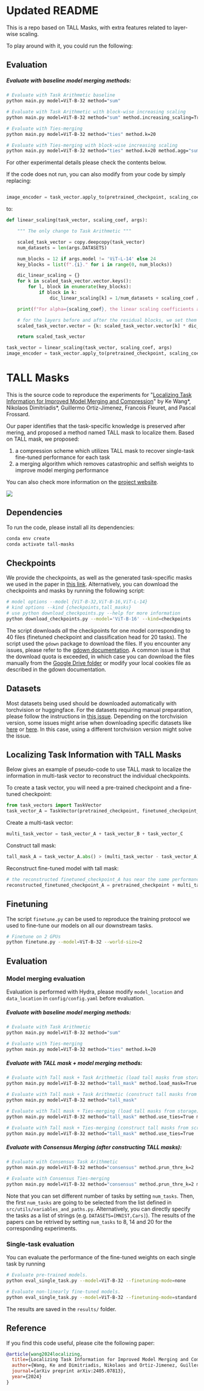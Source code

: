 # Updated README

This is a repo based on TALL Masks, with extra features related to layer-wise scaling.

To play around with it, you could run the following:

## Evaluation

##### Evaluate with baseline model merging methods:
```bash
# Evaluate with Task Arithmetic baseline
python main.py model=ViT-B-32 method="sum" 

# Evaluate with Task Arithmetic with block-wise increasing scaling
python main.py model=ViT-B-32 method="sum" method.increasing_scaling=True 

# Evaluate with Ties-merging 
python main.py model=ViT-B-32 method="ties" method.k=20

# Evaluate with Ties-merging with block-wise increasing scaling
python main.py model=ViT-B-32 method="ties" method.k=20 method.agg="sum" method.increasing_scaling=True 

```

For other experimental details please check the contents below.

If the code does not run, you can also modify from your code by simply replacing:

```python

image_encoder = task_vector.apply_to(pretrained_checkpoint, scaling_coef=scaling_coef)

```

to:

```python
def linear_scaling(task_vector, scaling_coef, args):

    """ The only change to Task Arithmetic """

    scaled_task_vector = copy.deepcopy(task_vector)
    num_datasets = len(args.DATASETS)

    num_blocks = 12 if args.model != 'ViT-L-14' else 24
    key_blocks = list(f".{i}." for i in range(0, num_blocks))

    dic_linear_scaling = {}
    for k in scaled_task_vector.vector.keys():
        for l, block in enumerate(key_blocks):
            if block in k:
                dic_linear_scaling[k] = 1/num_datasets + scaling_coef / num_blocks * l

    print(f"For alpha={scaling_coef}, the linear scaling coefficients are: {dic_linear_scaling}")

    # for the layers before and after the residual blocks, we set them to 1/num_datasets
    scaled_task_vector.vector = {k: scaled_task_vector.vector[k] * dic_linear_scaling[k] if k in dic_linear_scaling.keys() else scaled_task_vector.vector[k] * (1/num_datasets) for k in scaled_task_vector.vector.keys()}

    return scaled_task_vector

task_vector = linear_scaling(task_vector, scaling_coef, args)
image_encoder = task_vector.apply_to(pretrained_checkpoint, scaling_coef=1.0)

```


# TALL Masks

This is the source code to reproduce the experiments for "[Localizing Task Information for Improved Model Merging and Compression](https://arxiv.org/abs/2405.07813)" by Ke Wang*, Nikolaos Dimitriadis*, Guillermo Ortiz-Jimenez, Francois Fleuret, and Pascal Frossard.

Our paper identifies that the task-specific knowledge is preserved after mering, and proposed a method named TALL mask to localize them.
Based on TALL mask, we proposed:
1) a compression scheme which utilizes TALL mask to recover single-task fine-tuned performance for each task
2) a merging algorithm which removes catastrophic and selfish weights to improve model merging performance

You can also check more information on the [project website](https://tall-masks.github.io/).

![](figures/illustration.png)

## Dependencies

To run the code, please install all its dependencies:
```sh
conda env create
conda activate tall-masks
```

## Checkpoints
We provide the checkpoints, as well as the generated task-specific masks we used in the paper in [this link](https://drive.google.com/drive/folders/15ParSng4d5xSdaWdBFsg1617zPXT8Dae?usp=sharing). Alternatively, you can download the checkpoints and masks by running the following script:
```sh
# model options --model {ViT-B-32,ViT-B-16,ViT-L-14} 
# kind options --kind {checkpoints,tall_masks}
# use python download_checkpoints.py --help for more information
python download_checkpoints.py --model='ViT-B-16' --kind=checkpoints
```

The script downloads *all* the checkpoints for one model corresponding to 40 files (finetuned checkpoint and classification head for 20 tasks). The script used the `gdown` package to download the files. If you encounter any issues, please refer to the [gdown documentation](https://github.com/wkentaro/gdown?tab=readme-ov-file#faq). A common issue is that the download quota is exceeded, in which case you can download the files manually from the [Google Drive folder](https://drive.google.com/drive/folders/15ParSng4d5xSdaWdBFsg1617zPXT8Dae?usp=sharing) or modify your local cookies file as described in the gdown documentation.

## Datasets
Most datasets being used should be downloaded automatically with torchvision or huggingface. For the datasets requiring manual preparation, please follow the instructions in [this issue](https://github.com/mlfoundations/task_vectors/issues/1). Depending on the torchvision version, some issues might arise when downloading specific datasets like [here](https://github.com/basveeling/pcam/issues/4) or [here](https://github.com/pytorch/vision/issues/5662). In this case, using a different torchvision version might solve the issue. 


## Localizing Task Information with TALL Masks

Below gives an example of pseudo-code to use TALL mask to localize the information in multi-task vector to reconstruct the individual checkpoints.

To create a task vector, you will need a pre-trained checkpoint and a fine-tuned checkpoint:
```python
from task_vectors import TaskVector
task_vector_A = TaskVector(pretrained_checkpoint, finetuned_checkpoint_A)
```
Create a multi-task vector:
```python
multi_task_vector = task_vector_A + task_vector_B + task_vector_C
```
Construct tall mask:
```python
tall_mask_A = task_vector_A.abs() > (multi_task_vector - task_vector_A).abs() * lambda
```
Reconstruct fine-tuned model with tall mask:
```python
# the reconstructed finetuned_checkpoint_A has near the same performance as original finetuned_checkpoint_A
reconstructed_finetuned_checkpoint_A = pretrained_checkpoint + multi_task_vector * tall_mask_A
```
## Finetuning
The script `finetune.py` can be used to reproduce the training protocol we used to fine-tune our models on all our downstream tasks.
```sh 
# Finetune on 2 GPUs
python finetune.py --model=ViT-B-32 --world-size=2 
```

## Evaluation

### Model merging evaluation

Evaluation is performed with Hydra, please modify `model_location` and `data_location` in `config/config.yaml` before evaluation. 

##### Evaluate with baseline model merging methods:
```bash
# Evaluate with Task Arithmetic
python main.py model=ViT-B-32 method="sum" 

# Evaluate with Ties-merging
python main.py model=ViT-B-32 method="ties" method.k=20
```
##### Evaluate with TALL mask + model merging methods:
```bash
# Evaluate with Tall mask + Task Arithmetic (load tall masks from storage)
python main.py model=ViT-B-32 method="tall_mask" method.load_mask=True

# Evaluate with Tall mask + Task Arithmetic (construct tall masks from scratch)
python main.py model=ViT-B-32 method="tall_mask"

# Evaluate with Tall mask + Ties-merging (load tall masks from storage)
python main.py model=ViT-B-32 method="tall_mask" method.use_ties=True method.load_mask=True

# Evaluate with Tall mask + Ties-merging (construct tall masks from scratch)
python main.py model=ViT-B-32 method="tall_mask" method.use_ties=True 
```
##### Evaluate with Consensus Merging (after constructing TALL masks):
``` bash
# Evaluate with Consensus Task Arithmetic
python main.py model=ViT-B-32 method="consensus" method.prun_thre_k=2

# Evaluate with Consensus Ties-merging
python main.py model=ViT-B-32 method="consensus" method.prun_thre_k=2 method.use_ties=True
```

Note that you can set different number of tasks by setting `num_tasks`. Then, the first `num_tasks` are going to be selected from the list defined in `src/utils/variables_and_paths.py`. Alternatively, you can directly specify the tasks as a list of strings (e.g. `DATASETS=[MNIST,Cars]`). The results of the papers can be retrived by setting `num_tasks` to 8, 14 and 20 for the corresponding experiments.

### Single-task evaluation
You can evaluate the performance of the fine-tuned weights on each single task by running
```sh 
# Evaluate pre-trained models.
python eval_single_task.py --model=ViT-B-32 --finetuning-mode=none

# Evaluate non-linearly fine-tuned models.
python eval_single_task.py --model=ViT-B-32 --finetuning-mode=standard
```

The results are saved in the `results/` folder. 

## Reference
If you find this code useful, please cite the following paper:
```bibtex
@article{wang2024localizing,
  title={Localizing Task Information for Improved Model Merging and Compression},
  author={Wang, Ke and Dimitriadis, Nikolaos and Ortiz-Jimenez, Guillermo and Fleuret, Fran{\c{c}}ois and Frossard, Pascal},
  journal={arXiv preprint arXiv:2405.07813},
  year={2024}
}
```

